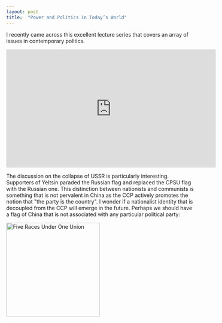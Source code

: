 ```yaml
---
layout: post
title:  "Power and Politics in Today’s World"
---
```


I recently came across this excellent lecture series that covers an array of issues in contemporary politics.


<iframe width="560" height="315" src="https://www.youtube.com/embed/BDqvzFY72mg" frameborder="0" allow="accelerometer; autoplay; encrypted-media; gyroscope; picture-in-picture" allowfullscreen></iframe>



The discussion on the collapse of USSR is particularly interesting. Supporters of Yeltsin paraded the Russian flag and replaced the CPSU flag with the Russian one. This distinction between nationists and communists is something that is not pervalent in China as the CCP actively promotes the notion that "the party is the country". I wonder if a nationalist identity that is decoupled from the CCP will emerge in the future. Perhaps we should have a flag of China that is not associated with any particular political party:

<img src="https://upload.wikimedia.org/wikipedia/commons/f/ff/Flag_of_China_%281912%E2%80%931928%29.svg" width="250" alt="Five Races Under One Union" />

